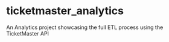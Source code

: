 # ticketmaster_analytics
An Analytics project showcasing the full ETL process using the TicketMaster API
